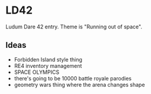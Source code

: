# LD42

Ludum Dare 42 entry. Theme is "Running out of space".

## Ideas
* Forbidden Island style thing
* RE4 inventory management
* SPACE OLYMPICS
* there's going to be 10000 battle royale parodies
* geometry wars thing where the arena changes shape